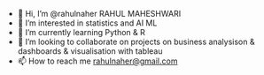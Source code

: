 - 👋 Hi, I’m @rahulnaher RAHUL MAHESHWARI
- 👀 I’m interested in statistics and AI ML
- 🌱 I’m currently learning Python & R
- 💞️ I’m looking to collaborate on projects on business analysison & dashboards & visualisation with tableau
- 📫 How to reach me rahulnaher@gmail.com

<!---
rahulnaher/rahulnaher is a ✨ special ✨ repository because its `README.md` (this file) appears on your GitHub profile.
You can click the Preview link to take a look at your changes.
--->
